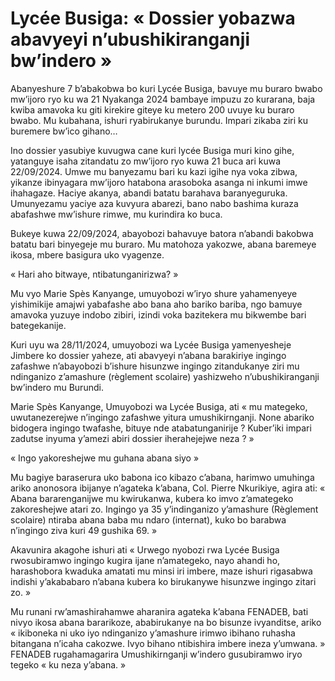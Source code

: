 # Lycée Busiga: « Dossier yobazwa abavyeyi n’ubushikiranganji bw’indero »

Abanyeshure 7 b’abakobwa bo kuri Lycée Busiga, bavuye mu buraro bwabo mw’ijoro ryo ku wa 21 Nyakanga 2024 bambaye impuzu zo kurarana, baja kwiba amavoka ku giti kirekire giteye ku metero 200 uvuye ku buraro bwabo. Mu kubahana, ishuri ryabirukanye burundu. Impari zikaba ziri ku buremere bw’ico gihano…

Ino dossier yasubiye kuvugwa cane kuri lycée Busiga muri kino gihe, yatanguye isaha zitandatu zo mw’ijoro ryo kuwa 21 buca ari kuwa 22/09/2024.
Umwe mu banyezamu bari ku kazi igihe nya voka zibwa, yikanze ibinyagara mw’ijoro hatabona arasoboka asanga ni inkumi imwe ihahagaze. Haciye akanya, abandi batatu barahava baranyeguruka. Umunyezamu yaciye aza kuvyura abarezi, bano nabo bashima kuraza abafashwe mw’ishure rimwe, mu kurindira ko buca.

Bukeye kuwa 22/09/2024, abayobozi bahavuye batora n’abandi bakobwa batatu bari binyegeje mu buraro. Mu matohoza yakozwe, abana baremeye ikosa, mbere basigura uko vyagenze.

« Hari aho bitwaye, ntibatunganirizwa? »

Mu vyo Marie Spès Kanyange, umuyobozi w’iryo shure yahamenyeye yishimikije amajwi yabafashe abo bana aho bariko bariba, ngo bamuye amavoka yuzuye indobo zibiri, izindi voka bazitekera mu bikwembe bari bategekanije.

Kuri uyu wa 28/11/2024, umuyobozi wa Lycée Busiga yamenyesheje Jimbere ko dossier yaheze, ati abavyeyi n’abana barakiriye ingingo zafashwe n’abayobozi b’ishure hisunzwe ingingo zitandukanye ziri mu ndinganizo z’amashure (règlement scolaire) yashizweho n’ubushikiranganji bw’indero mu Burundi.

Marie Spès Kanyange, Umuyobozi wa Lycée Busiga, ati « mu mategeko, uwutanezerejwe n’ingingo zafashwe yitura umushikirnganji. None abariko bidogera ingingo twafashe, bituye nde atabatunganirije ? Kuber’iki impari zadutse inyuma y’amezi abiri dossier iherahejejwe neza ? »

« Ingo yakoreshejwe mu guhana abana siyo »

Mu bagiye baraserura uko babona ico kibazo c’abana, harimwo umuhinga ariko anonosora ibijanye n’agateka k’abana, Col. Pierre Nkurikiye, agira ati: « Abana bararenganijwe mu kwirukanwa, kubera ko imvo z’amategeko zakoreshejwe atari zo. Ingingo ya 35 y’indinganizo y’amashure (Règlement scolaire) ntiraba abana baba mu ndaro (internat), kuko bo barabwa n’ingingo ziva kuri 49 gushika 69. »

Akavunira akagohe ishuri ati « Urwego nyobozi rwa Lycée Busiga rwosubiramwo ingingo kugira ijane n’amategeko, nayo ahandi ho, harashobora kwaduka amatati mu minsi iri imbere, maze ishuri rigasabwa indishi y’akababaro n’abana kubera ko birukanywe hisunzwe ingingo zitari zo. »

Mu runani rw’amashirahamwe aharanira agateka k’abana FENADEB, bati nivyo ikosa abana bararikoze, ababirukanye na bo bisunze ivyanditse, ariko « ikiboneka ni uko iyo ndinganizo y’amashure irimwo ibihano ruhasha bitangana n’icaha cakozwe. Ivyo bihano ntibishira imbere ineza y’umwana. »
FENADEB rugahamagarira Umushikirnganji w’indero gusubiramwo iryo tegeko « ku neza y’abana. »